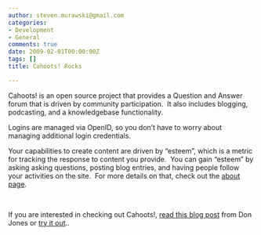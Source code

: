 ```yaml
---
author: steven.murawski@gmail.com
categories:
- Development
- General
comments: true
date: 2009-02-01T00:00:00Z
tags: []
title: Cahoots! Rocks

---
```


Cahoots! is an open source project that provides a Question and Answer forum that is driven by community participation.&#160; It also includes blogging, podcasting, and a knowledgebase functionality.&#160; 



Logins are managed via OpenID, so you don’t have to worry about managing additional login credentials.



Your capabilities to create content are driven by “esteem”, which is a metric for tracking the response to content you provide.&#160; You can gain “esteem” by asking asking questions, posting blog entries, and having people follow your activities on the site.&#160; For more details on that, check out the <a href="http://test.concentratedtech.com/about" target="_blank">about page</a>.



&#160;



If you are interested in checking out Cahoots!, <a href="http://concentratedtech.com/content/index.php/2009/01/help-us-out-try-a-new-kind-of-beta-community/" target="_blank">read this blog post</a> from Don Jones or <a href="http://test.concentratedtech.com" target="_blank">try it out</a>..


